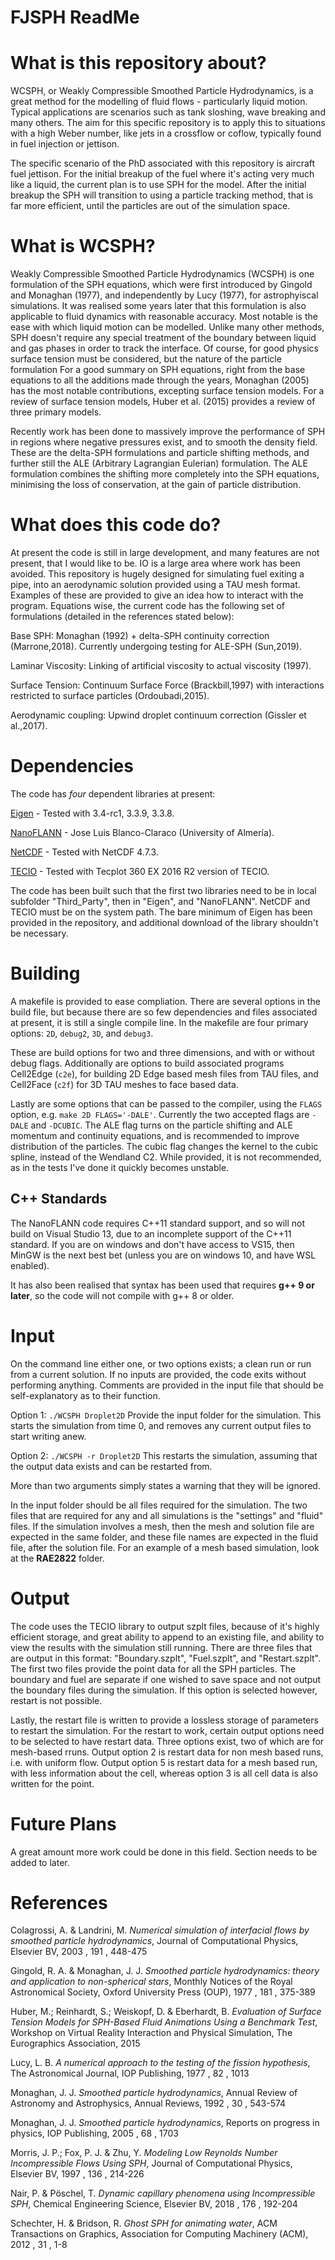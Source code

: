 # FJSPH ReadMe 

# What is this repository about?
WCSPH, or Weakly Compressible Smoothed Particle Hydrodynamics, is a great method for the modelling of fluid flows - particularly liquid motion. Typical applications are scenarios such as tank sloshing, wave breaking and many others. The aim for this specific repository is to apply this to situations with a high Weber number, like jets in a crossflow or coflow, typically found in fuel injection or jettison. 

The specific scenario of the PhD associated with this repository is aircraft fuel jettison. For the initial breakup of the fuel where it's acting very much like a liquid, the current plan is to use SPH for the model. After the initial breakup the SPH will transition to using a particle tracking method, that is far more efficient, until the particles are out of the simulation space. 

# What is WCSPH?
Weakly Compressible Smoothed Particle Hydrodynamics (WCSPH) is one formulation of the SPH equations, which were first introduced by Gingold and Monaghan (1977), and independently by Lucy (1977), for astrophyiscal simulations. It was realised some years later that this formulation is also applicable to fluid dynamics with reasonable accuracy. Most notable is the ease with which liquid motion can be modelled. Unlike many other methods, SPH doesn't require any special treatment of the boundary between liquid and gas phases in order to track the interface. Of course, for good physics surface tension must be considered, but the nature of the particle formulation For a good summary on SPH equations, right from the base equations to all the additions made through the years, Monaghan (2005) has the most notable contributions, excepting surface tension models. For a review of surface tension models, Huber et al. (2015) provides a review of three primary models. 

Recently work has been done to massively improve the performance of SPH in regions where negative pressures exist, and to smooth the density field. These are the delta-SPH formulations and particle shifting methods, and further still the ALE (Arbitrary Lagrangian Eulerian) formulation. The ALE formulation combines the shifting more completely into the SPH equations, minimising the loss of conservation, at the gain of particle distribution. 

# What does this code do?
At present the code is still in large development, and many features are not present, that I would like to be. IO is a large area where work has been avoided. This repository is hugely designed for simulating fuel exiting a pipe, into an aerodynamic solution provided using a TAU mesh format. Examples of these are provided to give an idea how to interact with the program. Equations wise, the current code has the following set of formulations (detailed in the references stated below):

Base SPH: Monaghan (1992) + delta-SPH continuity correction (Marrone,2018). Currently undergoing testing for ALE-SPH (Sun,2019).

Laminar Viscosity: Linking of artificial viscosity to actual viscosity (1997).

Surface Tension: Continuum Surface Force (Brackbill,1997) with interactions restricted to surface particles (Ordoubadi,2015).

Aerodynamic coupling: Upwind droplet continuum correction (Gissler et al.,2017).

# Dependencies 
The code has *four* dependent libraries at present:

[Eigen](http://eigen.tuxfamily.org/index.php?title=Main_Page) - Tested with 3.4-rc1, 3.3.9, 3.3.8.

[NanoFLANN](https://github.com/jlblancoc/nanoflann) - Jose Luis Blanco-Claraco (University of Almería).

[NetCDF](https://www.unidata.ucar.edu/downloads/netcdf/) - Tested with NetCDF 4.7.3. 

[TECIO](https://github.com/su2code/SU2/tree/master/externals/tecio) - Tested with Tecplot 360 EX 2016 R2 version of TECIO.

The code has been built such that the first two libraries need to be in local subfolder "Third_Party", then in  "Eigen", and "NanoFLANN". NetCDF and TECIO must be on the system path. 
The bare minimum of Eigen has been provided in the repository, and additional download of the library shouldn't be necessary. 



# Building
A makefile is provided to ease compliation. 
There are several options in the build file, but because there are so few dependencies and files associated at present, it is still a single compile line.
In the makefile are four primary options: `2D`, `debug2`, `3D`, and `debug3`. 

These are build options for two and three dimensions, and with or without debug flags. 
Additionally are options to build associated programs Cell2Edge (`c2e`), for building 2D Edge based mesh files from TAU files, and Cell2Face (`c2f`) for 3D TAU meshes to face based data. 

Lastly are some options that can be passed to the compiler, using the `FLAGS` option, e.g. `make 2D FLAGS='-DALE'`. Currently the two accepted flags are `-DALE` and `-DCUBIC`. The ALE flag turns on the particle shifting and ALE momentum and continuity equations, and is recommended to improve distribution of the particles. The cubic flag changes the kernel to the cubic spline, instead of the Wendland C2. While provided, it is not recommended, as in the tests I've done it quickly becomes unstable.

## C++ Standards
The NanoFLANN code requires C++11 standard support, and so will not build on Visual Studio 13, due to an incomplete support of the C++11 standard. If you are on windows and don't have access to VS15, then MinGW is the next best bet (unless you are on windows 10, and have WSL enabled).

It has also been realised that syntax has been used that requires **g++ 9 or later**, so the code will not compile with g++ 8 or older. 

# Input
On the command line either one, or two options exists; a clean run or run from a current solution. If no inputs are provided, the code exits without performing anything. Comments are provided in the input file that should be self-explanatory as to their function.

Option 1: `./WCSPH Droplet2D`
Provide the input folder for the simulation. This starts the simulation from time 0, and removes any current output files to start writing anew.

Option 2: `./WCSPH -r Droplet2D`
This restarts the simulation, assuming that the output data exists and can be restarted from.

More than two arguments simply states a warning that they will be ignored. 

In the input folder should be all files required for the simulation.
The two files that are required for any and all simulations is the "settings" and "fluid" files. 
If the simulation involves a mesh, then the mesh and solution file are expected in the same folder, and these file names are expected in the fluid file, after the solution file. For an example of a mesh based simulation, look at the **RAE2822** folder. 

# Output
The code uses the TECIO library to output szplt files, because of it's highly efficient storage, and great ability to append to an existing file, and ability to view the results with the simulation still running. 
There are three files that are output in this format: "Boundary.szplt", "Fuel.szplt", and "Restart.szplt". 
The first two files provide the point data for all the SPH particles. The boundary and fuel are separate if one wished to save space and not output the boundary files during the simulation.
If this option is selected however, restart is not possible. 

Lastly, the restart file is written to provide a lossless storage of parameters to restart the simulation.
For the restart to work, certain output options need to be selected to have restart data. Three options exist, two of which are for mesh-based rruns.
Output option 2 is restart data for non mesh based runs, i.e. with uniform flow. 
Output option 5 is restart data for a mesh based run, with less information about the cell, whereas option 3 is all cell data is also written for the point.

# Future Plans
A great amount more work could be done in this field. 
Section needs to be added to later.


# References 
Colagrossi, A. & Landrini, M.
*Numerical simulation of interfacial flows by smoothed particle hydrodynamics*,
Journal of Computational Physics, Elsevier BV, 2003 , 191 , 448-475

Gingold, R. A. & Monaghan, J. J.
*Smoothed particle hydrodynamics: theory and application to non-spherical stars*, 
Monthly Notices of the Royal Astronomical Society, Oxford University Press (OUP), 1977 , 181 , 375-389

Huber, M.; Reinhardt, S.; Weiskopf, D. & Eberhardt, B.
*Evaluation of Surface Tension Models for SPH-Based Fluid Animations Using a Benchmark Test*, 
Workshop on Virtual Reality Interaction and Physical Simulation, The Eurographics Association, 2015

Lucy, L. B.
*A numerical approach to the testing of the fission hypothesis*, 
The Astronomical Journal, IOP Publishing, 1977 , 82 , 1013

Monaghan, J. J.
*Smoothed particle hydrodynamics*, 
Annual Review of Astronomy and Astrophysics, Annual Reviews, 1992 , 30 , 543-574

Monaghan, J. J.
*Smoothed particle hydrodynamics*, 
Reports on progress in physics, IOP Publishing, 2005 , 68 , 1703

Morris, J. P.; Fox, P. J. & Zhu, Y.
*Modeling Low Reynolds Number Incompressible Flows Using SPH*, 
Journal of Computational Physics, Elsevier BV, 1997 , 136 , 214-226

Nair, P. & Pöschel, T.
*Dynamic capillary phenomena using Incompressible SPH*,
Chemical Engineering Science, Elsevier BV, 2018 , 176 , 192-204

Schechter, H. & Bridson, R.
*Ghost SPH for animating water*, 
ACM Transactions on Graphics, Association for Computing Machinery (ACM), 2012 , 31 , 1-8

